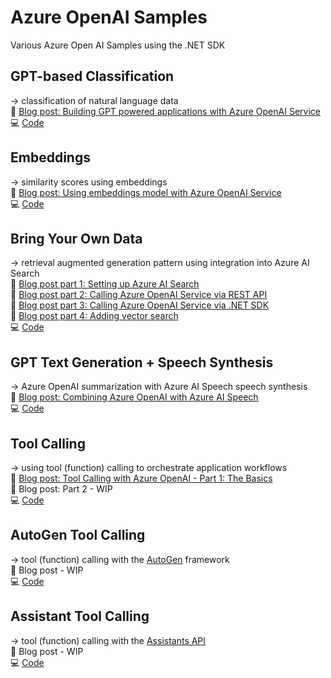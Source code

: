 # Azure OpenAI Samples

Various Azure Open AI Samples using the .NET SDK

## GPT-based Classification

 → classification of natural language data\
 📝 [Blog post: Building GPT powered applications with Azure OpenAI Service](https://www.strathweb.com/2023/04/building-gpt-powered-applications-with-azure-openai-service/) \
 💻 [Code](src/Strathweb.Samples.AzureOpenAI.GptClassification/)

## Embeddings

 → similarity scores using embeddings \
 📝 [Blog post: Using embeddings model with Azure OpenAI Service](https://www.strathweb.com/2023/09/using-embeddings-model-with-azure-openai/)\
 💻 [Code](src/Strathweb.Samples.AzureOpenAI.Embeddings/)

## Bring Your Own Data

 → retrieval augmented generation pattern using integration into Azure AI Search\
 📝 [Blog post part 1: Setting up Azure AI Search](https://www.strathweb.com/2023/11/using-your-own-data-with-gpt-models-in-azure-openai-part-1/)\
 📝 [Blog post part 2: Calling Azure OpenAI Service via REST API](https://www.strathweb.com/2023/11/using-your-own-data-with-gpt-models-in-azure-openai-part-2/)\
 📝 [Blog post part 3: Calling Azure OpenAI Service via .NET SDK](https://www.strathweb.com/2023/12/using-your-own-data-with-gpt-models-in-azure-openai-part-3/)\
 📝 [Blog post part 4: Adding vector search](https://www.strathweb.com/2024/02/using-your-own-data-with-gpt-models-in-azure-openai-part-4/)\
 💻 [Code](src/Strathweb.Samples.AzureOpenAI.BringYourOwnData/)

## GPT Text Generation + Speech Synthesis

 → Azure OpenAI summarization with Azure AI Speech speech synthesis\
 📝 [Blog post: Combining Azure OpenAI with Azure AI Speech](https://www.strathweb.com/2024/03/combining-azure-openai-with-azure-ai-speech/)\
 💻 [Code](src/Strathweb.Samples.AzureOpenAI.SpeechSynthesis/)

## Tool Calling

→ using tool (function) calling to orchestrate application workflows\
📝 [Blog post: Tool Calling with Azure OpenAI - Part 1: The Basics](https://www.strathweb.com/2024/04/function-calling-with-azure-openai-part-1/)\
📝 Blog post: Part 2 - WIP\
💻 [Code](src/Strathweb.Samples.AzureOpenAI.FunctionCalling/)

## AutoGen Tool Calling

→ tool (function) calling with the [AutoGen](https://github.com/microsoft/autogen) framework\
📝 Blog post - WIP\
💻 [Code](src/Strathweb.Samples.AzureOpenAI.AutoGenFunctionCalling/)

## Assistant Tool Calling

→ tool (function) calling with the [Assistants API](https://learn.microsoft.com/en-us/azure/ai-services/openai/concepts/assistants)\
📝 Blog post - WIP\
💻 [Code](src/Strathweb.Samples.AzureOpenAI.AssistantFunctionCalling/)
